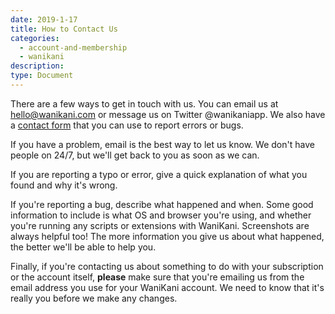 ```yaml
---
date: 2019-1-17
title: How to Contact Us
categories:
  - account-and-membership
  - wanikani
description:
type: Document
---
```

There are a few ways to get in touch with us. You can email us at [hello@wanikani.com](mailto:hello@wanikani.com) or message us on Twitter @wanikaniapp. We also have a [contact form](www.wanikani.com/contact) that you can use to report errors or bugs.

If you have a problem, email is the best way to let us know. We don't have people on 24/7, but we'll get back to you as soon as we can.

If you are reporting a typo or error, give a quick explanation of what you found and why it's wrong.

If you're reporting a bug, describe what happened and when. Some good information to include is what OS and browser you're using, and whether you're running any scripts or extensions with WaniKani. Screenshots are always helpful too! The more information you give us about what happened, the better we'll be able to help you.

Finally, if you're contacting us about something to do with your subscription or the account itself, **please** make sure that you're emailing us from the email address you use for your WaniKani account. We need to know that it's really you before we make any changes.
